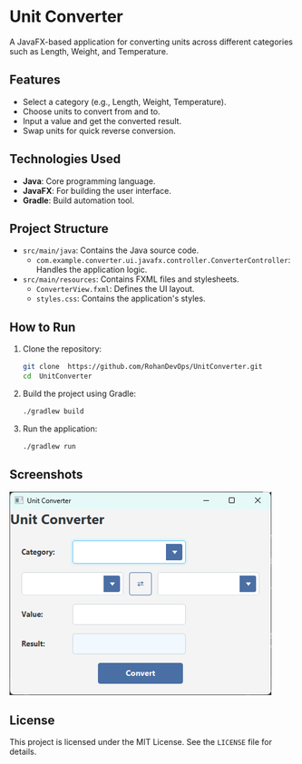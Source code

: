 
# Unit Converter

A JavaFX-based application for converting units across different categories such as Length, Weight, and Temperature.

## Features

- Select a category (e.g., Length, Weight, Temperature).
- Choose units to convert from and to.
- Input a value and get the converted result.
- Swap units for quick reverse conversion.

## Technologies Used

- **Java**: Core programming language.
- **JavaFX**: For building the user interface.
- **Gradle**: Build automation tool.

## Project Structure

- `src/main/java`: Contains the Java source code.
  - `com.example.converter.ui.javafx.controller.ConverterController`: Handles the application logic.
- `src/main/resources`: Contains FXML files and stylesheets.
  - `ConverterView.fxml`: Defines the UI layout.
  - `styles.css`: Contains the application's styles.

## How to Run

1. Clone the repository:
   ```bash
   git clone  https://github.com/RohanDevOps/UnitConverter.git
   cd  UnitConverter
   ```

2. Build the project using Gradle:
   ```bash
   ./gradlew build
   ```

3. Run the application:
   ```bash
   ./gradlew run
   ```

## Screenshots

![Unit Converter Screenshot](assets/UC.png)

## License

This project is licensed under the MIT License. See the `LICENSE` file for details.
